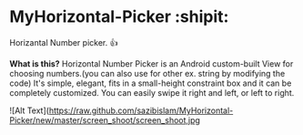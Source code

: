 # MyHorizontal-Picker :shipit:
Horizantal Number picker. :+1:

**What is this?**
Horizontal Number Picker is an Android custom-built View for choosing numbers.(you can also use for other ex. string by modifying the code) It's simple, elegant, fits in a small-height constraint box and it can be completely customized. You can easily swipe it right and left, or left to right.

![Alt Text](https://raw.github.com/sazibislam/MyHorizontal-Picker/new/master/screen_shoot/screen_shoot,jpg
